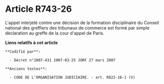 # Article R743-26

L'appel interjeté contre une décision de la formation disciplinaire du Conseil national des greffiers des tribunaux de
commerce est formé par simple déclaration au greffe de la cour d'appel de Paris.

**Liens relatifs à cet article**

	**Codifié par**:

	  - Décret n°2007-431 2007-03-25 JORF 27 mars 2007

	**Anciens textes**:

	  - CODE DE L'ORGANISATION JUDICIAIRE. - art. R822-16-1 (V)
